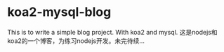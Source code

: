# koa2-mysql-blog
This is to write a simple blog project. With koa2 and mysql.
这是nodejs和koa2的一个博客，为练习nodejs开发。未完待续...
